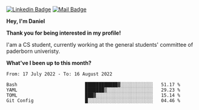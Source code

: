[![Linkedin Badge](https://img.shields.io/badge/-LinkedIn-0e76a8?style=flat-square&logo=Linkedin&logoColor=white)](https://www.linkedin.com/in/daniel-negi-592ba3223/)
[![Mail Badge](https://img.shields.io/badge/Gmail-D14836?style=flat-square&logo=gmail&logoColor=white)](mailto:daniel.ravi.negi@googlemail.com)

**Hey, I'm Daniel**

**Thank you for being interested in my profile!**

I'am a CS student, currently working at the general students' committee of paderborn univeristy.

**What've I been up to this month?** 

<!--START_SECTION:waka-->

```text
From: 17 July 2022 - To: 16 August 2022

Bash                         ████████████▓░░░░░░░░░░░░   51.17 %
YAML                         ███████▒░░░░░░░░░░░░░░░░░   29.23 %
TOML                         ███▓░░░░░░░░░░░░░░░░░░░░░   15.14 %
Git Config                   █░░░░░░░░░░░░░░░░░░░░░░░░   04.46 %
```

<!--END_SECTION:waka-->

